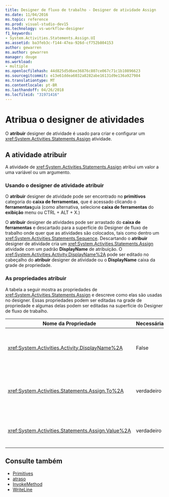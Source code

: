 ```yaml
---
title: Designer de fluxo de trabalho - Designer de atividade Assign
ms.date: 11/04/2016
ms.topic: reference
ms.prod: visual-studio-dev15
ms.technology: vs-workflow-designer
f1_keywords:
- System.Activities.Statements.Assign.UI
ms.assetid: ba3feb3c-f144-47ea-926d-cf752b804153
author: gewarren
ms.author: gewarren
manager: douge
ms.workload:
- multiple
ms.openlocfilehash: 44d825d5d6ee36876c807ce067c71c1b10896623
ms.sourcegitcommit: e13e61ddea6032a8282abe16131d9e136a927984
ms.translationtype: MT
ms.contentlocale: pt-BR
ms.lasthandoff: 04/26/2018
ms.locfileid: "31971416"
---
```

# <a name="assign-activity-designer"></a>Atribua o designer de atividades

O **atribuir** designer de atividade é usado para criar e configurar um <xref:System.Activities.Statements.Assign> atividade.

## <a name="the-assign-activity"></a>A atividade atribuir

A atividade de <xref:System.Activities.Statements.Assign> atribui um valor a uma variável ou um argumento.

### <a name="using-the-assign-activity-designer"></a>Usando o designer de atividade atribuir

O **atribuir** designer de atividade pode ser encontrado no **primitivos** categoria do **caixa de ferramentas**, que é acessado clicando o **ferramentas**guia (como alternativa, selecione **caixa de ferramentas** do **exibição** menu ou CTRL + ALT + X.)

O **atribuir** designer de atividades pode ser arrastado do **caixa de ferramentas** e descartado para a superfície do Designer de fluxo de trabalho onde quer que as atividades são colocados, tais como dentro um <xref:System.Activities.Statements.Sequence>. Descartando o **atribuir** designer de atividade cria um <xref:System.Activities.Statements.Assign> atividade com um padrão **DisplayName** de atribuição. O <xref:System.Activities.Activity.DisplayName%2A> pode ser editado no cabeçalho do **atribuir** designer de atividade ou o **DisplayName** caixa da grade de propriedade.

### <a name="the-assign-properties"></a>As propriedades atribuir

A tabela a seguir mostra as propriedades de <xref:System.Activities.Statements.Assign> e descreve como elas são usadas no designer. Essas propriedades podem ser editadas na grade de propriedade e algumas delas podem ser editadas na superfície do Designer de fluxo de trabalho.

|Nome da Propriedade|Necessária|Uso|
|-------------------|--------------|-----------|
|<xref:System.Activities.Activity.DisplayName%2A>|False|O nome amigável de atividade de <xref:System.Activities.Statements.Assign> . O padrão é atribui. Embora o valor de <xref:System.Activities.Activity.DisplayName%2A> não é necessário restrita, é uma prática recomendada usar um.|
|<xref:System.Activities.Statements.Assign.To%2A>|verdadeiro|A variável ou o argumento para que <xref:System.Activities.Statements.Assign.Value%2A> é atribuído. O valor deve ser um identificador válido do Visual Basic. Para definir a propriedade, digite uma expressão do Visual Basic no **para** caixa o **atribuir** atividade designer ou na grade de propriedades.|
|<xref:System.Activities.Statements.Assign.Value%2A>|verdadeiro|O valor que é atribuído à variável. Para definir o <xref:System.Activities.Statements.Assign.Value%2A>, digite uma expressão do Visual Basic no **valor** caixa o **atribuir** atividade designer ou na grade de propriedades.|

## <a name="see-also"></a>Consulte também

- [Primitives](../workflow-designer/primitives-activity-designers.md)
- [atraso](../workflow-designer/delay-activity-designer.md)
- [InvokeMethod](../workflow-designer/invokemethod-activity-designer.md)
- [WriteLine](../workflow-designer/writeline-activity-designer.md)